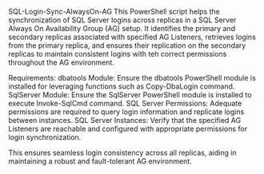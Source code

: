 SQL-Login-Sync-AlwaysOn-AG
This PowerShell script helps the synchronization of SQL Server logins across replicas in a SQL Server Always On Availability Group (AG) setup. It identifies the primary and secondary replicas associated with specified AG Listeners, retrieves logins from the primary replica, and ensures their replication on the secondary replicas to maintain consistent logins with teh correct permissions throughout the AG environment.

Requirements: dbatools Module: Ensure the dbatools PowerShell module is installed for leveraging functions such as Copy-DbaLogin command. SqlServer Module: Ensure the SqlServer PowerShell module is installed to execute Invoke-SqlCmd command. SQL Server Permissions: Adequate permissions are required to query login information and replicate logins between instances. SQL Server Instances: Verify that the specified AG Listeners are reachable and configured with appropriate permissions for login synchronization.

This ensures seamless login consistency across all replicas, aiding in maintaining a robust and fault-tolerant AG environment.
